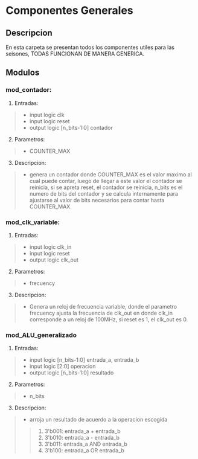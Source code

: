 # Componentes Generales
## Descripcion
En esta carpeta se presentan todos los componentes utiles para las seisones,
TODAS FUNCIONAN DE MANERA GENERICA.

## Modulos

### mod_contador:
  1. Entradas: 
  > * input logic clk
  > * input logic reset
  > * output logic [n_bits-1:0] contador
  2. Parametros:
  > * COUNTER_MAX
  3. Descripcion:
  > * genera un contador donde COUNTER_MAX es el valor maximo al cual puede contar, luego de llegar a este valor
el contador se reinicia, si se apreta reset, el contador se reinicia, n_bits es el numero de bits del contador y se calcula internamente para ajustarse al valor de bits necesarios para contar hasta COUNTER_MAX.
### mod_clk_variable:
  1. Entradas:
   > * input logic clk_in
   > * input logic reset
   > * output logic clk_out
  2. Parametros:
   > * frecuency
  3. Descripcion:
   > * Genera un reloj de frecuencia variable, donde el parametro frecuency ajusta la frecuencia de clk_out en donde clk_in corresponde a un reloj de 100MHz, si reset es 1, el clk_out es 0.
### mod_ALU_generalizado
  1. Entradas:
   > * input logic [n_bits-1:0] entrada_a, entrada_b
   > * input logic [2:0] operacion
   > * output logic [n_bits-1:0] resultado
  2. Parametros:
   > * n_bits
  3. Descripcion:
   > * arroja un resultado de acuerdo a la operacion escogida
   >> 1. 3'b001: entrada_a + entrada_b
   >> 2. 3'b010: entrada_a - entrada_b
   >> 3. 3'b011: entrada_a AND entrada_b
   >> 4. 3'b100: entrada_a OR entrada_b
